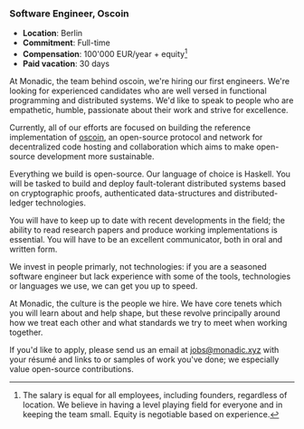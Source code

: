 ### Software Engineer, Oscoin

* **Location**: Berlin
* **Commitment**: Full-time
* **Compensation**: 100'000 EUR/year + equity[^1]
* **Paid vacation**: 30 days

At Monadic, the team behind oscoin, we're hiring our first engineers. We're
looking for experienced candidates who are well versed in functional
programming and distributed systems. We'd like to speak to people who are
empathetic, humble, passionate about their work and strive for excellence.

Currently, all of our efforts are focused on building the reference
implementation of [oscoin](http://oscoin.io), an open-source protocol and
network for decentralized code hosting and collaboration which aims to make
open-source development more sustainable.

Everything we build is open-source. Our language of choice is Haskell. You will
be tasked to build and deploy fault-tolerant distributed systems based on
cryptographic proofs, authenticated data-structures and distributed-ledger
technologies.

You will have to keep up to date with recent developments in the field; the
ability to read research papers and produce working implementations is
essential. You will have to be an excellent communicator, both in oral and
written form.

We invest in people primarly, not technologies: if you are a seasoned software
engineer but lack experience with some of the tools, technologies or languages
we use, we can get you up to speed.

At Monadic, the culture is the people we hire. We have core tenets which you
will learn about and help shape, but these revolve principally around how we
treat each other and what standards we try to meet when working together.

If you'd like to apply, please send us an email at <jobs@monadic.xyz> with
your résumé and links to or samples of work you've done; we especially value
open-source contributions.

[^1]: The salary is equal for all employees, including founders, regardless of
  location. We believe in having a level playing field for everyone and in
  keeping the team small. Equity is negotiable based on experience.
